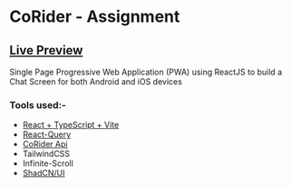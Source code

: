 # CoRider - Assignment
## [Live Preview](https://co-rider-assignment-tan.vercel.app/)
Single Page Progressive Web Application (PWA) using ReactJS to build a Chat Screen for both Android and iOS devices
### Tools used:- 
- [React + TypeScript + Vite](https://vitejs.dev/)
- [React-Query](https://tanstack.com/query/latest/docs/framework/react/overview)
- [CoRider Api](https://qa.corider.in/assignment/chat?page=0)
- TailwindCSS
- Infinite-Scroll
- [ShadCN/UI](https://ui.shadcn.com/)

